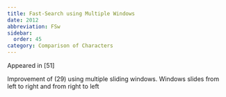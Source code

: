 ```yaml
---
title: Fast-Search using Multiple Windows
date: 2012
abbreviation: FSw
sidebar:
  order: 45
category: Comparison of Characters
---
```


Appeared in [51]

Improvement of (29) using multiple sliding windows. Windows slides from left to right and from right to left
